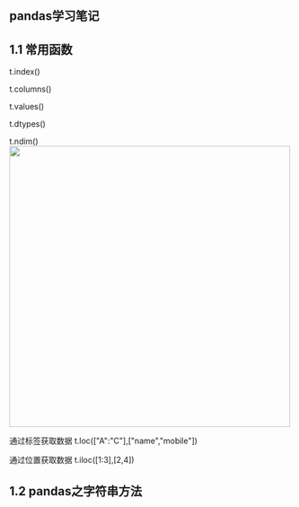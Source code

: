 pandas学习笔记
---

## 1.1 常用函数
t.index()

t.columns()

t.values()

t.dtypes()

t.ndim()
<img src="https://github.com/MemorialCheng/EverybodyEveryday/blob/master/数据科学/images/pandas01.png" width = "500">

通过标签获取数据
t.loc(["A":"C"],["name","mobile"])

通过位置获取数据
t.iloc([1:3],[2,4])

## 1.2 pandas之字符串方法



